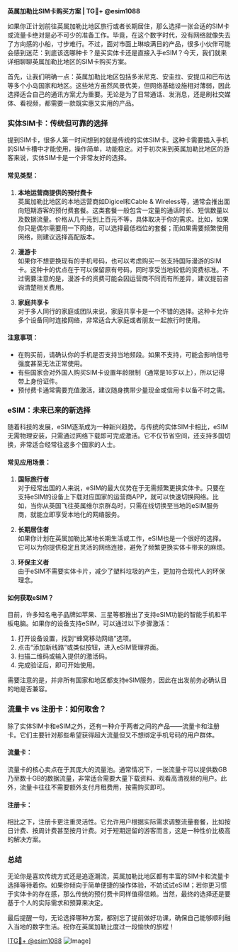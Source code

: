 **英属加勒比SIM卡购买方案 | TG💪+ @esim1088**

如果你正计划前往英属加勒比地区旅行或者长期居住，那么选择一张合适的SIM卡或流量卡绝对是必不可少的准备工作。毕竟，在这个数字时代，没有网络就像失去了方向感的小船，寸步难行。不过，面对市面上琳琅满目的产品，很多小伙伴可能会感到迷茫：到底该选哪种卡？是买实体卡还是直接入手eSIM？今天，我们就来详细聊聊英属加勒比地区的SIM卡购买方案。

首先，让我们明确一点：英属加勒比地区包括多米尼克、安圭拉、安提瓜和巴布达等多个小岛国家和地区。这些地方虽然风景优美，但网络基础设施相对薄弱，因此选择适合自己的通讯方案尤为重要。无论是为了日常通话、发消息，还是刷社交媒体、看视频，都需要一款既实惠又实用的产品。

### 实体SIM卡：传统但可靠的选择

提到SIM卡，很多人第一时间想到的就是传统的实体SIM卡。这种卡需要插入手机的SIM卡槽中才能使用，操作简单，功能稳定。对于初次来到英属加勒比地区的游客来说，实体SIM卡是一个非常友好的选择。

#### 常见类型：
1. **本地运营商提供的预付费卡**  
   英属加勒比地区的本地运营商如Digicel和Cable & Wireless等，通常会推出面向短期游客的预付费套餐。这类套餐一般包含一定量的通话时长、短信数量以及数据流量。价格从几十元到上百元不等，具体取决于你的需求。比如，如果你只是偶尔需要用一下网络，可以选择最低档位的套餐；而如果需要频繁使用网络，则建议选择高配版本。

2. **漫游卡**  
   如果你不想更换现有的手机号码，也可以考虑购买一张支持国际漫游的SIM卡。这种卡的优点在于可以保留原有号码，同时享受当地较低的资费标准。不过需要注意的是，漫游卡的资费可能会因运营商不同而有所差异，建议提前咨询清楚相关费用。

3. **家庭共享卡**  
   对于多人同行的家庭或团队来说，家庭共享卡是一个不错的选择。这种卡允许多个设备同时连接网络，非常适合大家庭或者朋友一起旅行时使用。

#### 注意事项：
- 在购买前，请确认你的手机是否支持当地频段。如果不支持，可能会影响信号强度甚至无法正常使用。
- 有些国家会对外国人购买SIM卡设置年龄限制（通常是16岁以上），所以记得带上身份证件。
- 预付费卡通常需要充值激活，建议随身携带少量现金或信用卡以备不时之需。

### eSIM：未来已来的新选择

随着科技的发展，eSIM逐渐成为一种新兴趋势。与传统的实体SIM卡相比，eSIM无需物理安装，只需通过网络下载即可完成激活。它不仅节省空间，还支持多国切换，非常适合经常往返多个国家的人士。

#### 常见应用场景：
1. **国际旅行者**  
   对于经常出国的人来说，eSIM的最大优势在于无需频繁更换实体卡。只要在支持eSIM的设备上下载对应国家的运营商APP，就可以快速切换网络。比如，当你从英国飞往英属维尔京群岛时，只需在线切换至当地的eSIM服务商，就能立即享受本地化的网络服务。

2. **长期居住者**  
   如果你计划在英属加勒比某地长期生活或工作，eSIM也是一个很好的选择。它可以为你提供稳定且灵活的网络连接，避免了频繁更换实体卡带来的麻烦。

3. **环保主义者**  
   由于eSIM不需要实体卡片，减少了塑料垃圾的产生，更加符合现代人的环保理念。

#### 如何获取eSIM？

目前，许多知名电子品牌如苹果、三星等都推出了支持eSIM功能的智能手机和平板电脑。如果你的设备支持eSIM，可以通过以下步骤激活：

1. 打开设备设置，找到“蜂窝移动网络”选项。
2. 点击“添加新线路”或类似按钮，进入eSIM管理界面。
3. 扫描二维码或输入提供的激活码。
4. 完成验证后，即可开始使用。

需要注意的是，并非所有国家和地区都支持eSIM服务，因此在出发前务必确认目的地是否兼容。

### 流量卡 vs 注册卡：如何取舍？

除了实体SIM卡和eSIM之外，还有一种介于两者之间的产品——流量卡和注册卡。它们主要针对那些希望获得超大流量但又不想绑定手机号码的用户群体。

#### 流量卡：
流量卡的核心卖点在于其庞大的流量池。通常情况下，一张流量卡可以提供数GB乃至数十GB的数据流量，非常适合需要大量下载资料、观看高清视频的用户。此外，流量卡往往不需要额外支付月租费用，按需购买即可。

#### 注册卡：
相比之下，注册卡更注重灵活性。它允许用户根据实际需求调整流量套餐，比如按日计费、按周计费甚至按月计费。对于短期逗留的游客而言，这是一种性价比极高的解决方案。

### 总结

无论你是喜欢传统方式还是追逐潮流，英属加勒比地区都有丰富的SIM卡和流量卡选择等待着你。如果你倾向于简单便捷的操作体验，不妨试试eSIM；若你更习惯于实体卡的存在感，那么传统的预付费卡同样值得信赖。当然，最终的选择还是要基于个人的实际需求和预算来决定。

最后提醒一句，无论选择哪种方案，都别忘了提前做好功课，确保自己能够顺利融入当地的数字生活。祝你在英属加勒比度过一段愉快的旅程！

[[TG💪+ @esim1088](https://t.me/s/esim1088) ![Image](https://i.postimg.cc/4NQfJmqS/Snipaste-2025-05-13-00-14-12.png)]